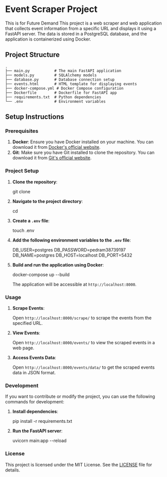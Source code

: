 # Event Scraper Project
This is for Future Demand
This project is a web scraper and web application that collects event information from a specific URL and displays it using a FastAPI server. The data is stored in a PostgreSQL database, and the application is containerized using Docker.

## Project Structure
```plaintext
.
├── main.py           # The main FastAPI application
├── models.py         # SQLAlchemy models
├── database.py       # Database connection setup
├── events.html       # HTML template for displaying events
├── docker-compose.yml # Docker Compose configuration
├── Dockerfile        # Dockerfile for FastAPI app
├── requirements.txt  # Python dependencies
└── .env              # Environment variables
```


## Setup Instructions

### Prerequisites

1. **Docker**: Ensure you have Docker installed on your machine. You can download it from [Docker's official website](https://www.docker.com/get-started).
2. **Git**: Make sure you have Git installed to clone the repository. You can download it from [Git's official website](https://git-scm.com/downloads).

### Project Setup

1. **Clone the repository**:

   git clone <repository-url>

2. **Navigate to the project directory**:

   cd <project-directory>

3. **Create a `.env` file**:

   touch .env

4. **Add the following environment variables to the `.env` file**:

   DB_USER=postgres
   DB_PASSWORD=pedram38739197
   DB_NAME=postgres
   DB_HOST=localhost
   DB_PORT=5432

5. **Build and run the application using Docker**:

   docker-compose up --build

   The application will be accessible at `http://localhost:8000`.

### Usage

1. **Scrape Events**:

   Open `http://localhost:8000/scrape/` to scrape the events from the specified URL.

2. **View Events**:

   Open `http://localhost:8000/events/` to view the scraped events in a web page.

3. **Access Events Data**:

   Open `http://localhost:8000/events/data/` to get the scraped events data in JSON format.

### Development

If you want to contribute or modify the project, you can use the following commands for development:

1. **Install dependencies**:

   pip install -r requirements.txt

2. **Run the FastAPI server**:

   uvicorn main:app --reload

### License

This project is licensed under the MIT License. See the [LICENSE](LICENSE) file for details.

